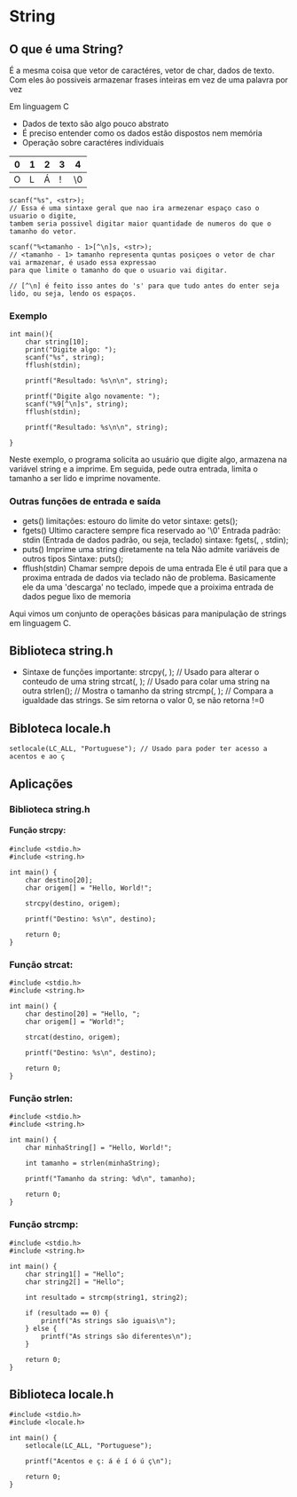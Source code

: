 # String

## O que é uma String?

É a mesma coisa que vetor de caractéres, vetor de char, dados de texto. Com eles ão possiveis armazenar frases inteiras em vez de uma palavra por vez

Em linguagem C

- Dados de texto são algo pouco abstrato
- É preciso entender como os dados estão dispostos nem memória
- Operação sobre caractéres individuais

| 0 | 1 | 2 | 3 | 4 |
|---|---|---|---|---|
| O | L | Á | ! | \0|

    scanf("%s", <str>); 
    // Essa é uma sintaxe geral que nao ira armezenar espaço caso o usuario o digite, 
    tambem seria possivel digitar maior quantidade de numeros do que o tamanho do vetor.

    scanf("%<tamanho - 1>[^\n]s, <str>);
    // <tamanho - 1> tamanho representa quntas posiçoes o vetor de char vai armazenar, é usado essa expressao 
    para que limite o tamanho do que o usuario vai digitar.

    // [^\n] é feito isso antes do 's' para que tudo antes do enter seja lido, ou seja, lendo os espaços.

### Exemplo
    int main(){
        char string[10];
        print("Digite algo: ");
        scanf("%s", string);
        fflush(stdin);

        printf("Resultado: %s\n\n", string);

        printf("Digite algo novamente: ");
        scanf("%9[^\n]s", string);
        fflush(stdin);

        printf("Resultado: %s\n\n", string);

    }

Neste exemplo, o programa solicita ao usuário que digite algo, armazena na variável string e a imprime. Em seguida, pede outra entrada, limita o tamanho a ser lido e imprime novamente.

### Outras funções de entrada e saída

- gets()
    limitações: estouro do limite do vetor
    sintaxe: 
        gets(<string>);
- fgets()
    Ultimo caractere sempre fica reservado ao '\0'
    Entrada padrão: stdin (Entrada de dados padrão, ou seja, teclado)
    sintaxe: 
        fgets(<string>, <tam>, stdin);
- puts()
    Imprime uma string diretamente na tela
    Não admite variáveis de outros tipos
    Sintaxe: 
        puts(<string>);
- fflush(stdin)
    Chamar sempre depois de uma entrada
    Ele é util para que a proxima entrada de dados via teclado não de problema. Basicamente ele da uma 'descarga' no teclado, impede que a proixima entrada de dados pegue lixo de memoria

Aqui vimos um conjunto de operações básicas para manipulação de strings em linguagem C.

## Biblioteca string.h

- Sintaxe de funções importante: 
    strcpy(<destino>, <origem>); // Usado para alterar o conteudo de uma string
    strcat(<destino>, <origem>); // Usado para colar uma string na outra 
    strlen(<string>); // Mostra o tamanho da string
    strcmp(<string1>, <string2>); // Compara a igualdade das strings. Se sim retorna o valor 0, se não retorna !=0

## Bibloteca locale.h
    setlocale(LC_ALL, "Portuguese"); // Usado para poder ter acesso a acentos e ao ç 

## Aplicações

### Biblioteca string.h

#### Função strcpy:

    #include <stdio.h>
    #include <string.h>

    int main() {
        char destino[20];
        char origem[] = "Hello, World!";
        
        strcpy(destino, origem);

        printf("Destino: %s\n", destino);

        return 0;
    }

### Função strcat:

    #include <stdio.h>
    #include <string.h>

    int main() {
        char destino[20] = "Hello, ";
        char origem[] = "World!";
        
        strcat(destino, origem);

        printf("Destino: %s\n", destino);

        return 0;
    }

### Função strlen:

    #include <stdio.h>
    #include <string.h>

    int main() {
        char minhaString[] = "Hello, World!";
        
        int tamanho = strlen(minhaString);

        printf("Tamanho da string: %d\n", tamanho);

        return 0;
    }

### Função strcmp:

    #include <stdio.h>
    #include <string.h>

    int main() {
        char string1[] = "Hello";
        char string2[] = "Hello";
        
        int resultado = strcmp(string1, string2);

        if (resultado == 0) {
            printf("As strings são iguais\n");
        } else {
            printf("As strings são diferentes\n");
        }

        return 0;
    }

## Biblioteca locale.h

    #include <stdio.h>
    #include <locale.h>

    int main() {
        setlocale(LC_ALL, "Portuguese");

        printf("Acentos e ç: á é í ó ú ç\n");

        return 0;
    }
